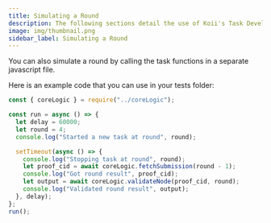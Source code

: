```yaml
---
title: Simulating a Round
description: The following sections detail the use of Koii's Task Development Kit, which provides key components that will make it much easier to get started.
image: img/thumbnail.png
sidebar_label: Simulating a Round
---
```


You can also simulate a round by calling the task functions in a separate javascript file.

Here is an example code that you can use in your tests folder:

```javascript
const { coreLogic } = require("../coreLogic");

const run = async () => {
  let delay = 60000;
  let round = 4;
  console.log("Started a new task at round", round);

  setTimeout(async () => {
    console.log("Stopping task at round", round);
    let proof_cid = await coreLogic.fetchSubmission(round - 1);
    console.log("Got round result", proof_cid);
    let output = await coreLogic.validateNode(proof_cid, round);
    console.log("Validated round result", output);
  }, delay);
};
run();
```
